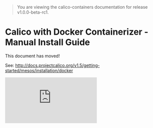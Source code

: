 > You are viewing the calico-containers documentation for release v1.0.0-beta-rc1.

# Calico with Docker Containerizer - Manual Install Guide

This document has moved!

See: http://docs.projectcalico.org/v1.5/getting-started/mesos/installation/docker

[![Analytics](https://calico-ga-beacon.appspot.com/UA-52125893-3/calico-containers/docs/mesos/ManualInstallCalicoDockerContainerizer.md?pixel)](https://github.com/igrigorik/ga-beacon)
